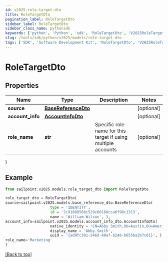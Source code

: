 ```yaml
---
id: v2025-role-target-dto
title: RoleTargetDto
pagination_label: RoleTargetDto
sidebar_label: RoleTargetDto
sidebar_class_name: pythonsdk
keywords: ['python', 'Python', 'sdk', 'RoleTargetDto', 'V2025RoleTargetDto']
slug: /tools/sdk/python/v2025/models/role-target-dto
tags: ['SDK', 'Software Development Kit', 'RoleTargetDto', 'V2025RoleTargetDto']
---
```


# RoleTargetDto

## Properties

| Name | Type | Description | Notes |
| --- | --- | --- | --- |
| **source** | [**BaseReferenceDto**](base-reference-dto) |  | [optional] |
| **account_info** | [**AccountInfoDto**](account-info-dto) |  | [optional] |
| **role_name** | **str** | Specific role name for this target if using multiple accounts | [optional] |

}

## Example

```python
from sailpoint.v2025.models.role_target_dto import RoleTargetDto

role_target_dto = RoleTargetDto(
source=sailpoint.v2025.models.base_reference_dto.BaseReferenceDto(
                    type = 'IDENTITY',
                    id = '2c91808568c529c60168cca6f90c1313',
                    name = 'William Wilson', ),
account_info=sailpoint.v2025.models.account_info_dto.AccountInfoDto(
                    native_identity = 'CN=Abby Smith,OU=Austin,OU=Americas,OU=Demo,DC=seri,DC=acme,DC=com',
                    display_name = 'Abby.Smith',
                    uuid = '{ad9fc391-246d-40af-b248-b6556a2b7c01}', ),
role_name='Marketing'
)

```

[[Back to top]](#)
